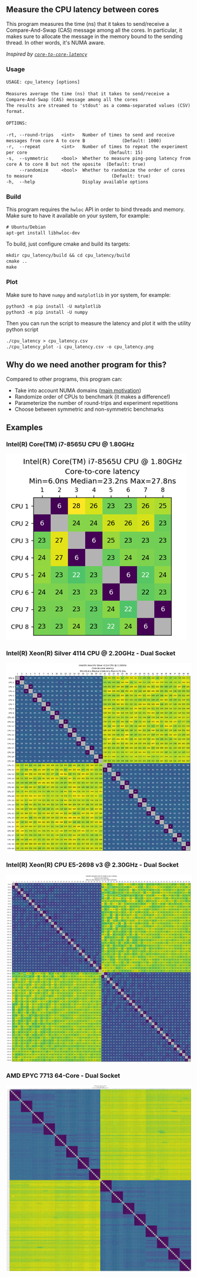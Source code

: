 ## Measure the CPU latency between cores

This program measures the time (ns) that it takes to send/receive a Compare-And-Swap (CAS) message among all the cores.
In particular, it makes sure to allocate the message in the memory bound to the sending thread. In other words, it's NUMA aware.

_Inspired by [`core-to-core-latency`](https://github.com/nviennot/core-to-core-latency)_

### Usage

```
USAGE: cpu_latency [options]

Measures average the time (ns) that it takes to send/receive a Compare-And-Swap (CAS) message among all the cores
The results are streamed to 'stdout' as a comma-separated values (CSV) format.

OPTIONS:

-rt, --round-trips   <int>   Number of times to send and receive messages from core A to core B              (Default: 1000)
-r,  --repeat        <int>   Number of times to repeat the experiment per core                               (Default: 15)
-s,  --symmetric     <bool>  Whether to measure ping-pong latency from core A to core B but not the oposite  (Default: true)
     --randomize     <bool>  Whether to randomize the order of cores to measure                              (Default: true)
-h,  --help                  Display available options
```

### Build

This program requires the `hwloc` API in order to bind threads and memory. Make sure to have it available on your system, for example:

```
# Ubuntu/Debian
apt-get install libhwloc-dev
```

To build, just configure cmake and build its targets:

```
mkdir cpu_latency/build && cd cpu_latency/build
cmake ..
make
```

### Plot

Make sure to have `numpy` and `matplotlib` in yor system, for example:

```
python3 -m pip install -U matplotlib
python3 -m pip install -U numpy
```

Then you can run the script to measure the latency and plot it with the utility python script

```
./cpu_latency > cpu_latency.csv
./cpu_latency_plot -i cpu_latency.csv -o cpu_latency.png
```

## Why do we need another program for this?
Compared to other programs, this program can:

* Take into account NUMA domains ([main motivation](https://github.com/nviennot/core-to-core-latency/issues/97))
* Randomize order of CPUs to benchmark (it makes a difference!)
* Parameterize the number of round-trips and experiment repetitions
* Choose between symmetric and non-symmetric benchmarks

## Examples

### Intel(R) Core(TM) i7-8565U CPU @ 1.80GHz

![image](results/intel_core_i7_8565u.png)

### Intel(R) Xeon(R) Silver 4114 CPU @ 2.20GHz - Dual Socket

![image](results/intel_xeon_silver_4114.png)

### Intel(R) Xeon(R) CPU E5-2698 v3 @ 2.30GHz - Dual Socket

![image](results/intel_xeon_e5_2698_v3.png)

### AMD EPYC 7713 64-Core - Dual Socket

![image](results/amd_epyc_7713.png)
